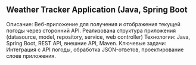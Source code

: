 ## Weather Tracker Application (Java, Spring Boot
Описание: Веб-приложение для получения и отображения текущей погоды через сторонний API. Реализована структура приложения (datasource, model, repository, service, web controller)
Технологии: Java, Spring Boot, REST API, внешние API, Maven.
Ключевые задачи: Интеграция с API погоды, обработка JSON-ответов, проектирование слоев приложения.
